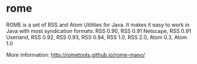 rome
====

ROME is a set of RSS and Atom Utilities for Java. It makes it easy to work in Java with most syndication formats: RSS 0.90, RSS 0.91 Netscape,
RSS 0.91 Userland, RSS 0.92, RSS 0.93, RSS 0.94, RSS 1.0, RSS 2.0, Atom 0.3, Atom 1.0

More Information: http://rometools.github.io/rome-mano/
